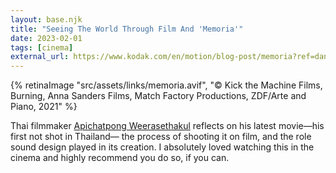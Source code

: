 ```yaml
---
layout: base.njk
title: "Seeing The World Through Film And 'Memoria'"
date: 2023-02-01
tags: [cinema]
external_url: https://www.kodak.com/en/motion/blog-post/memoria?ref=daniel.pizza
---
```

{% retinaImage "src/assets/links/memoria.avif", "© Kick the Machine Films, Burning, Anna Sanders Films, Match Factory Productions, ZDF/Arte and Piano, 2021" %}

Thai filmmaker [Apichatpong Weerasethakul](https://letterboxd.com/director/apichatpong-weerasethakul/?ref=daniel.pizza) reflects on his latest movie—his first not shot in Thailand— the process of shooting it on film, and the role sound design played in its creation. I absolutely loved watching this in the cinema and highly recommend you do so, if you can.
